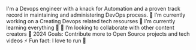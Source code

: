 I'm a Devops engineer with a knack for Automation and a proven track record in maintaining and administering DevOps process.
🔭 I’m currently working on a Creating Devops related tech resourses
🌱 I’m currently learning everything 🤣
👯 I’m looking to collaborate with other content creators
🥅 2024 Goals: Contribute more to Open Source projects and tech videos
⚡ Fun fact: I love to run 🏃
